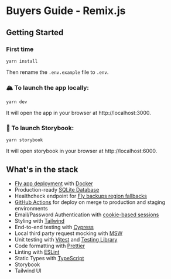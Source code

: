 # Buyers Guide - Remix.js

## Getting Started

### First time

```
yarn install
```

Then rename the `.env.example` file to `.env`.

### 🏔 To launch the app locally:

```
yarn dev
```

It will open the app in your browser at http://localhost:3000.

### 👑 To launch Storybook:

```
yarn storybook
```

It will open storybook in your browser at http://localhost:6000.

## What's in the stack

- [Fly app deployment](https://fly.io) with [Docker](https://www.docker.com/)
- Production-ready [SQLite Database](https://sqlite.org)
- Healthcheck endpoint for [Fly backups region fallbacks](https://fly.io/docs/reference/configuration/#services-http_checks)
- [GitHub Actions](https://github.com/features/actions) for deploy on merge to production and staging environments
- Email/Password Authentication with [cookie-based sessions](https://remix.run/utils/sessions#md-createcookiesessionstorage)
- Styling with [Tailwind](https://tailwindcss.com/)
- End-to-end testing with [Cypress](https://cypress.io)
- Local third party request mocking with [MSW](https://mswjs.io)
- Unit testing with [Vitest](https://vitest.dev) and [Testing Library](https://testing-library.com)
- Code formatting with [Prettier](https://prettier.io)
- Linting with [ESLint](https://eslint.org)
- Static Types with [TypeScript](https://typescriptlang.org)
- Storybook
- Tailwind UI
